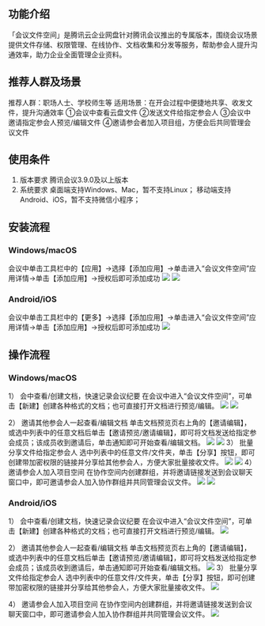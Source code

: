 ## 功能介绍
「会议文件空间」是腾讯云企业网盘针对腾讯会议推出的专属版本，围绕会议场景提供文件存储、权限管理、在线协作、文档收集和分发等服务，帮助参会人提升沟通效率，助力企业全面管理企业资料。

## 推荐人群及场景
推荐人群：职场人士、学校师生等
适用场景：在开会过程中便捷地共享、收发文件，提升沟通效率
①会议中查看云盘文件
②发送文件给指定参会人
③会议中邀请指定参会人预览/编辑文件
④邀请参会者加入项目组，方便会后共同管理会议文件

## 使用条件
1. 版本要求
腾讯会议3.9.0及以上版本
2. 系统要求
桌面端支持Windows、Mac，暂不支持Linux；
移动端支持Android、iOS，暂不支持微信小程序；

## 安装流程
### Windows/macOS
会议中单击工具栏中的【应用】->选择【添加应用】->单击进入“会议文件空间”应用详情->单击【添加应用】->授权后即可添加成功
![](https://qcloudimg.tencent-cloud.cn/raw/3487c2aa89ac9e887455376c389ded6d.png)
![](https://qcloudimg.tencent-cloud.cn/raw/f81aec541b37b65905859daeced00e7d.png)
### Android/iOS
会议中单击工具栏中的【更多】->选择【添加应用】->单击进入“会议文件空间”应用详情->单击【添加应用】->授权后即可添加成功
![](https://qcloudimg.tencent-cloud.cn/raw/6599ea0a6e293f949fb0d4cea86002e5.png)

## 操作流程
### Windows/macOS
1） 会中查看/创建文档，快速记录会议纪要
在会议中进入“会议文件空间”，可单击【新建】创建各种格式的文档；也可直接打开文档进行预览/编辑。
![](https://qcloudimg.tencent-cloud.cn/raw/9a1ee54283ab15a00cf4d35cdbd135de.png)
![](https://qcloudimg.tencent-cloud.cn/raw/91b9863a2140d5dcec0c7e56afa098cd.png)

2） 邀请其他参会人一起查看/编辑文档
单击文档预览页右上角的【邀请编辑】，或选中列表中的任意文档后单击【邀请预览/邀请编辑】，即可将文档发送给指定参会成员；该成员收到邀请后，单击通知即可开始查看/编辑文档。
![](https://qcloudimg.tencent-cloud.cn/raw/4bd34b10940f2d6d9041cee1d93ca7f8.png)
![](https://qcloudimg.tencent-cloud.cn/raw/66565e649222e15056828a26a894baba.png)
3） 批量分享文件给指定参会人
选中列表中的任意文件/文件夹，单击【分享】按钮，即可创建带加密权限的链接并分享给其他参会人，方便大家批量接收文件。
![](https://qcloudimg.tencent-cloud.cn/raw/bc3cb0c596b21b2f61bd7085d56f88eb.png)
![](https://qcloudimg.tencent-cloud.cn/raw/3f138c50540664c6bfed51fcb8490947.png)
4） 邀请参会人加入项目空间
在协作空间内创建群组，并将邀请链接发送到会议聊天窗口中，即可邀请参会人加入协作群组并共同管理会议文件。
![](https://qcloudimg.tencent-cloud.cn/raw/c984c3df3ba9a8a400a3cc452b279e32.png)
![](https://qcloudimg.tencent-cloud.cn/raw/bb028404a2027fa13028246c6f54392a.png)
### Android/iOS
1） 会中查看/创建文档，快速记录会议纪要
在会议中进入“会议文件空间”，可单击【新建】创建各种格式的文档；也可直接打开文档进行预览/编辑。
![](https://qcloudimg.tencent-cloud.cn/raw/7049a576e4a251913d1b68873d8927fd.png)

2） 邀请其他参会人一起查看/编辑文档
单击文档预览页右上角的【邀请编辑】，或选中列表中的任意文档后单击【邀请预览/邀请编辑】，即可将文档发送给指定参会成员；该成员收到邀请后，单击通知即可开始查看/编辑文档。
![](https://qcloudimg.tencent-cloud.cn/raw/d8b0837f2b6c5ac8f4221471941333c4.png)
3） 批量分享文件给指定参会人
选中列表中的任意文件/文件夹，单击【分享】按钮，即可创建带加密权限的链接并分享给其他参会人，方便大家批量接收文件。
![](https://qcloudimg.tencent-cloud.cn/raw/8a81404f9dc3ed1bbbac719f0377c079.png)

4） 邀请参会人加入项目空间
在协作空间内创建群组，并将邀请链接发送到会议聊天窗口中，即可邀请参会人加入协作群组并共同管理会议文件。
![](https://qcloudimg.tencent-cloud.cn/raw/2ed089c5cdab1047999e5a44226d27be.png)
